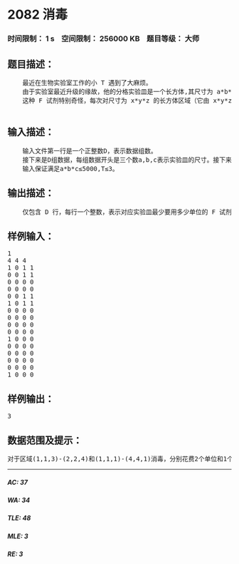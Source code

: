 # 2082 消毒   
### 时间限制： 1 s&nbsp;&nbsp;&nbsp;&nbsp;空间限制： 256000 KB&nbsp;&nbsp;&nbsp;&nbsp;题目等级： 大师  
## 题目描述：  

<pre>
    最近在生物实验室工作的小 T 遇到了大麻烦。   
    由于实验室最近升级的缘故，他的分格实验皿是一个长方体,其尺寸为 a*b*c，a、b、c均为正整数。为了实验的方便，它被划分为 a*b*c 个单位立方体区域，每个单位立方体尺寸为 1*1*1。用(i,j,k)标识一个单位立方体，1≤i≤a，1≤j≤b，1≤k≤c。这个实验皿已经很久没有人用了，现在，小 T 被导师要求将其中一些单位立方体区域进行消毒操作（每个区域可以被重复消毒）。而由于严格的实验要求，他被要求使用一种特定的 F 试剂来进行消毒。
    这种 F 试剂特别奇怪，每次对尺寸为 x*y*z 的长方体区域（它由 x*y*z 个单位立方体组成）进行消毒时，只需要使用 min{x,y,z}单位的 F 试剂。F 试剂的价格不菲，这可难倒了小T。现在请你告诉他，最少要用多少单位的 F 试剂。(注：min{x,y,z}表示 x、y、z 中的最小者。)
 
</pre>
  
  
## 输入描述：  

<pre>
    输入文件第一行是一个正整数D，表示数据组数。   
    接下来是D组数据，每组数据开头是三个数a,b,c表示实验皿的尺寸。接下来会出现a个b行c列的用空格隔开的01矩阵，0表示对应的单位立方体不要求消毒，1表示对应的单位立方体需要消毒；例如，如果第1个01矩阵的第2行第3列为1，则表示单位立方体(1,2,3)需要被消毒。   
    输入保证满足a*b*c≤5000,T≤3。
</pre>
  
  
## 输出描述：  

<pre>
    仅包含 D 行，每行一个整数，表示对应实验皿最少要用多少单位的 F 试剂。
</pre>
  
  
## 样例输入：  

<pre>
1   
4 4 4   
1 0 1 1   
0 0 1 1   
0 0 0 0   
0 0 0 0   
0 0 1 1   
1 0 1 1   
0 0 0 0   
0 0 0 0   
0 0 0 0   
0 0 0 0   
1 0 0 0   
0 0 0 0   
0 0 0 0   
0 0 0 0   
0 0 0 0   
1 0 0 0
</pre>
  
  
## 样例输出：  

<pre>
3
</pre>
  
  
## 数据范围及提示：  

<pre>
对于区域(1,1,3)-(2,2,4)和(1,1,1)-(4,4,1)消毒，分别花费2个单位和1个单位的F试剂。
</pre>
  
  
***  

##### AC: 37  
##### WA: 34  
##### TLE: 48  
##### MLE: 3  
##### RE: 3  
